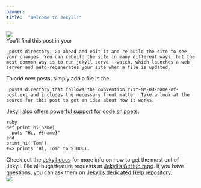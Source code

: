 ```yaml
---
banner: 
title:  "Welcome to Jekyll!"
---    
```

 ![](http://192.168.1.121:4567/blogs/katie/images/cover.jpg)  
You’ll find this post in your&nbsp;  
  

`_posts directory. Go ahead and edit it and re-build the site to see your changes. You can rebuild the site in many different ways, but the most common way is to run jekyll serve --watch, which launches a web server and auto-regenerates your site when a file is updated.`
  
To add new posts, simply add a file in the&nbsp;  
  

`_posts directory that follows the convention YYYY-MM-DD-name-of-post.ext and includes the necessary front matter. Take a look at the source for this post to get an idea about how it works.`
  
Jekyll also offers powerful support for code snippets:  
  

```
ruby
def print_hi(name)
  puts "Hi, #{name}"
end
print_hi('Tom')
#=> prints 'Hi, Tom' to STDOUT.
```

  
Check out the [Jekyll docs](http://jekyllrb.com) for more info on how to get the most out of Jekyll. File all bugs/feature requests at [Jekyll’s GitHub repo](https://github.com/jekyll/jekyll). If you have questions, you can ask them on [Jekyll’s dedicated Help repository](https://github.com/jekyll/jekyll-help).  
 ![](http://192.168.1.121:4567/blogs/katie/images/cover.jpg)


